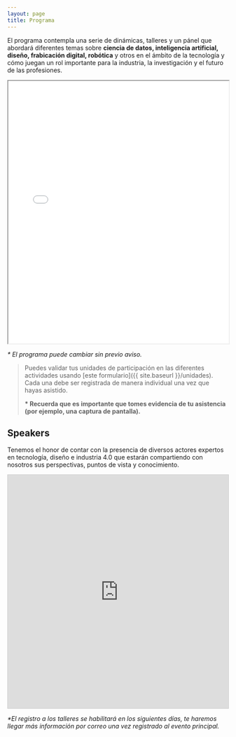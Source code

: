 ```yaml
---
layout: page
title: Programa
---
```


El programa contempla una serie de dinámicas, talleres y un pánel que abordará diferentes temas sobre <strong>ciencia de datos, inteligencia artificial, diseño, frabicación digital, robótica</strong> y otros en el ámbito de la tecnología y cómo juegan un rol importante para la industria, la investigación y el futuro de las profesiones.

<iframe src="assets/programa.pdf" type="application/pdf" width="100%" height="600px"></iframe>


_* El programa puede cambiar sin previo aviso._

> Puedes validar tus unidades de participación en las  diferentes actividades usando [este formulario]({{ site.baseurl }}/unidades).
> Cada una debe ser registrada de manera individual una vez que hayas asistido.
>
> __* Recuerda que es importante que tomes evidencia de tu asistencia (por ejemplo, una captura de pantalla).__

## Speakers

Tenemos el honor de contar con la presencia de diversos actores expertos en tecnología, diseño e industria 4.0 que estarán compartiendo con nosotros sus perspectivas, puntos de vista y conocimiento.

<iframe class="airtable-embed" src="https://airtable.com/embed/shrkJQaoi26VwFhzS?backgroundColor=red" frameborder="0" onmousewheel="" width="100%" height="533" style="background: transparent; border: 1px solid #ccc;"></iframe>

<!-- No pierdas tu oportunidad y regístrate a los talleres: <a class="btn btn-primary btn-sm" href="#" target="_blank">¡Regístrate!</a> -->
_*El registro a los talleres se habilitará en los siguientes días, te haremos llegar más información por correo una vez registrado al evento principal._
